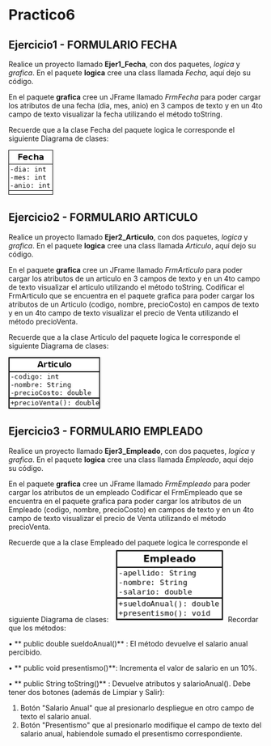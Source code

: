 # Practico6
## Ejercicio1 - FORMULARIO FECHA

Realice un proyecto llamado **Ejer1_Fecha**, con dos paquetes, *logica* y *grafica*.
En el paquete **logica** cree una class llamada *Fecha*, aquí dejo su código.

En el paquete **grafica** cree un JFrame llamado *FrmFecha* para poder cargar los atributos de una fecha (dia, mes, anio) en 3 campos de texto y en un 4to campo de texto visualizar la fecha utilizando el método toString.

Recuerde que a la clase Fecha del paquete logica le corresponde el siguiente Diagrama de clases:

![Diagrama de la clase Fecha](./fecha.png) 

## Ejercicio2 - FORMULARIO ARTICULO
Realice un proyecto llamado **Ejer2_Articulo**, con dos paquetes, *logica* y *grafica*.
En el paquete **logica** cree una class llamada *Articulo*, aquí dejo su código.

En el paquete **grafica** cree un JFrame llamado *FrmArticulo* para poder cargar los atributos de un articulo en 3 campos de texto y en un 4to campo de texto visualizar el articulo utilizando el método toString.
 Codificar el FrmArticulo que se encuentra en el paquete grafica para poder cargar los atributos de un Articulo (codigo, nombre, precioCosto) en campos de texto y en un 4to campo de texto visualizar el precio de Venta utilizando el método precioVenta.
 
 Recuerde que a la clase Articulo del paquete logica le corresponde el siguiente Diagrama de clases:

![Diagrama de la clase Articulo](./articulo.png) 

## Ejercicio3 - FORMULARIO EMPLEADO
Realice un proyecto llamado **Ejer3_Empleado**, con dos paquetes, *logica* y *grafica*.
En el paquete **logica** cree una class llamada *Empleado*, aquí dejo su código.

En el paquete **grafica** cree un JFrame llamado *FrmEmpleado* para poder cargar los atributos de un empleado
 Codificar el FrmEmpleado que se encuentra en el paquete grafica para poder cargar los atributos de un Empleado (codigo, nombre, precioCosto) en campos de texto y en un 4to campo de texto visualizar el precio de Venta utilizando el método precioVenta.
 
 Recuerde que a la clase Empleado del paquete logica le corresponde el siguiente Diagrama de clases:
 ![Diagrama de la clase Empleado](./empleado.png) 
Recordar que los métodos: 


• ** public double sueldoAnual()** : El método devuelve el salario anual percibido.

• ** public void presentismo()**: Incrementa el valor de salario en un 10%.

• ** public String toString()** : Devuelve atributos y salarioAnual().
Debe tener dos botones (además de Limpiar y Salir):
1) Botón "Salario Anual" que al presionarlo despliegue en otro campo de texto el salario anual. 
2) Botón "Presentismo" que al presionarlo modifique el campo de texto del salario anual, habiendole sumado el presentismo correspondiente.
